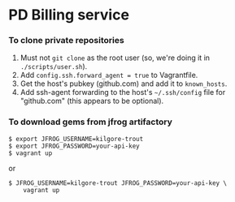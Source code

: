 # PD Billing service

### To clone private repositories

1. Must not `git clone` as the root user (so, we're doing it in `./scripts/user.sh`).
1. Add `config.ssh.forward_agent = true` to Vagrantfile.
1. Get the host's pubkey (github.com) and add it to `known_hosts`.
1. Add ssh-agent forwarding to the host's `~/.ssh/config` file for "github.com" (this appears to be optional).

### To download gems from jfrog artifactory

```
$ export JFROG_USERNAME=kilgore-trout
$ export JFROG_PASSWORD=your-api-key
$ vagrant up
```

or

```
$ JFROG_USERNAME=kilgore-trout JFROG_PASSWORD=your-api-key \
    vagrant up
```

